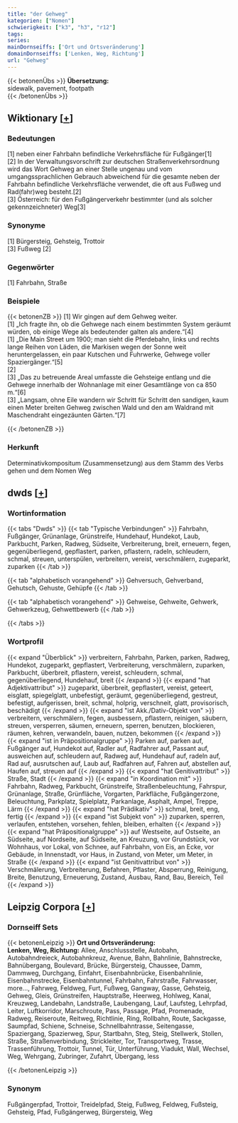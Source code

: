 ```yaml
---
title: "der Gehweg"
kategorien: ["Nomen"]
schwierigkeit: ["k3", "h3", "r12"]
tags:
series:
mainDornseiffs: ['Ort und Ortsveränderung']
domainDornseiffs: ['Lenken, Weg, Richtung']
url: "Gehweg"
---
```


{{< betonenÜbs >}}
**Übersetzung:**  
sidewalk, pavement, footpath  
{{< /betonenÜbs >}}

## Wiktionary [[+](https://de.wiktionary.org/wiki/Gehweg)]

### Bedeutungen
[1] neben einer Fahrbahn befindliche Verkehrsfläche für Fußgänger[1]  
[2] In der Verwaltungsvorschrift zur deutschen Straßenverkehrsordnung wird das Wort Gehweg an einer Stelle ungenau und vom umgangssprachlichen Gebrauch abweichend für die gesamte neben der Fahrbahn befindliche Verkehrsfläche verwendet, die oft aus Fußweg und Rad(fahr)weg besteht.[2]  
[3] Österreich: für den Fußgängerverkehr bestimmter (und als solcher gekennzeichneter) Weg[3]  

### Synonyme
[1] Bürgersteig, Gehsteig, Trottoir  
[3] Fußweg [2]  

### Gegenwörter
[1] Fahrbahn, Straße  

### Beispiele
{{< betonenZB >}}
[1] Wir gingen auf dem Gehweg weiter.  
[1] „Ich fragte ihn, ob die Gehwege nach einem bestimmten System geräumt würden, ob einige Wege als bedeutender galten als andere.“[4]  
[1] „Die Main Street um 1900; man sieht die Pferdebahn, links und rechts lange Reihen von Läden, die Markisen wegen der Sonne weit heruntergelassen, ein paar Kutschen und Fuhrwerke, Gehwege voller Spaziergänger.“[5]  
[2]  
[3] „Das zu betreuende Areal umfasste die Gehsteige entlang und die Gehwege innerhalb der Wohnanlage mit einer Gesamtlänge von ca 850 m.“[6]  
[3] „Langsam, ohne Eile wandern wir Schritt für Schritt den sandigen, kaum einen Meter breiten Gehweg zwischen Wald und den am Waldrand mit Maschendraht eingezäunten Gärten.“[7]  

{{< /betonenZB >}}
### Herkunft
Determinativkompositum (Zusammensetzung) aus dem Stamm des Verbs gehen und dem Nomen Weg  



## dwds [[+](https://www.dwds.de/wb/Gehweg)]

### Wortinformation
{{< tabs "Dwds" >}}
{{< tab "Typische Verbindungen" >}}
Fahrbahn, Fußgänger, Grünanlage, Grünstreife, Hundehauf, Hundekot, Laub, Parkbucht, Parken, Radweg, Südseite, Verbreiterung, breit, erneuern, fegen, gegenüberliegend, gepflastert, parken, pflastern, radeln, schleudern, schmal, streuen, unterspülen, verbreitern, vereist, verschmälern, zugeparkt, zuparken
{{< /tab >}}

{{< tab "alphabetisch vorangehend" >}}
Gehversuch, Gehverband, Gehutsch, Gehuste, Gehüpfe
{{< /tab >}}

{{< tab "alphabetisch vorangehend" >}}
Gehweise, Gehweite, Gehwerk, Gehwerkzeug, Gehwettbewerb
{{< /tab >}}

{{< /tabs >}}

### Wortprofil
{{< expand "Überblick" >}} verbreitern, Fahrbahn, Parken, parken, Radweg, Hundekot, zugeparkt, gepflastert, Verbreiterung, verschmälern, zuparken, Parkbucht, überbreit, pflastern, vereist, schleudern, schmal, gegenüberliegend, Hundehauf, breit {{< /expand >}}
{{< expand "hat Adjektivattribut" >}} zugeparkt, überbreit, gepflastert, vereist, geteert, eisglatt, spiegelglatt, unbefestigt, geräumt, gegenüberliegend, gestreut, befestigt, aufgerissen, breit, schmal, holprig, verschneit, glatt, provisorisch, beschädigt {{< /expand >}}
{{< expand "ist Akk./Dativ-Objekt von" >}} verbreitern, verschmälern, fegen, ausbessern, pflastern, reinigen, säubern, streuen, versperren, säumen, erneuern, sperren, benutzen, blockieren, räumen, kehren, verwandeln, bauen, nutzen, bekommen {{< /expand >}}
{{< expand "ist in Präpositionalgruppe" >}} Parken auf, parken auf, Fußgänger auf, Hundekot auf, Radler auf, Radfahrer auf, Passant auf, ausweichen auf, schleudern auf, Radweg auf, Hundehauf auf, radeln auf, Rad auf, ausrutschen auf, Laub auf, Radfahren auf, Fahren auf, abstellen auf, Haufen auf, streuen auf {{< /expand >}}
{{< expand "hat Genitivattribut" >}} Straße, Stadt {{< /expand >}}
{{< expand "in Koordination mit" >}} Fahrbahn, Radweg, Parkbucht, Grünstreife, Straßenbeleuchtung, Fahrspur, Grünanlage, Straße, Grünfläche, Vorgarten, Parkfläche, Fußgängerzone, Beleuchtung, Parkplatz, Spielplatz, Parkanlage, Asphalt, Ampel, Treppe, Lärm {{< /expand >}}
{{< expand "hat Prädikativ" >}} schmal, breit, eng, fertig {{< /expand >}}
{{< expand "ist Subjekt von" >}} zuparken, sperren, verlaufen, entstehen, vorsehen, fehlen, bleiben, erhalten {{< /expand >}}
{{< expand "hat Präpositionalgruppe" >}} auf Westseite, auf Ostseite, an Südseite, auf Nordseite, auf Südseite, an Kreuzung, vor Grundstück, vor Wohnhaus, vor Lokal, von Schnee, auf Fahrbahn, von Eis, an Ecke, vor Gebäude, in Innenstadt, vor Haus, in Zustand, von Meter, um Meter, in Straße {{< /expand >}}
{{< expand "ist Genitivattribut von" >}} Verschmälerung, Verbreiterung, Befahren, Pflaster, Absperrung, Reinigung, Breite, Benutzung, Erneuerung, Zustand, Ausbau, Rand, Bau, Bereich, Teil {{< /expand >}}

## Leipzig Corpora [[+](https://corpora.uni-leipzig.de/en/res?word=Gehweg&corpusId=deu_newscrawl-public_2018)]

### Dornseiff Sets
{{< betonenLeipzig >}}
**Ort und Ortsveränderung:**  
**Lenken, Weg, Richtung:** Allee, Anschlussstelle, Autobahn, Autobahndreieck, Autobahnkreuz, Avenue, Bahn, Bahnlinie, Bahnstrecke, Bahnübergang, Boulevard, Brücke, Bürgersteig, Chaussee, Damm, Dammweg, Durchgang, Einfahrt, Eisenbahnbrücke, Eisenbahnlinie, Eisenbahnstrecke, Eisenbahntunnel, Fahrbahn, Fahrstraße, Fahrwasser, more..., Fahrweg, Feldweg, Furt, Fußweg, Gangway, Gasse, Gehsteig, Gehweg, Gleis, Grünstreifen, Hauptstraße, Heerweg, Hohlweg, Kanal, Kreuzweg, Landebahn, Landstraße, Laubengang, Lauf, Laufsteg, Lehrpfad, Leiter, Luftkorridor, Marschroute, Pass, Passage, Pfad, Promenade, Radweg, Reiseroute, Reitweg, Richtlinie, Ring, Rollbahn, Route, Sackgasse, Saumpfad, Schiene, Schneise, Schnellbahntrasse, Seitengasse, Spaziergang, Spazierweg, Spur, Startbahn, Steg, Steig, Stellwerk, Stollen, Straße, Straßenverbindung, Strickleiter, Tor, Transportweg, Trasse, Trassenführung, Trottoir, Tunnel, Tür, Unterführung, Viadukt, Wall, Wechsel, Weg, Wehrgang, Zubringer, Zufahrt, Übergang, less  

{{< /betonenLeipzig >}}

### Synonym
Fußgängerpfad, Trottoir, Treidelpfad, Steig, Fußweg, Feldweg, Fußsteig, Gehsteig, Pfad, Fußgängerweg, Bürgersteig, Weg

